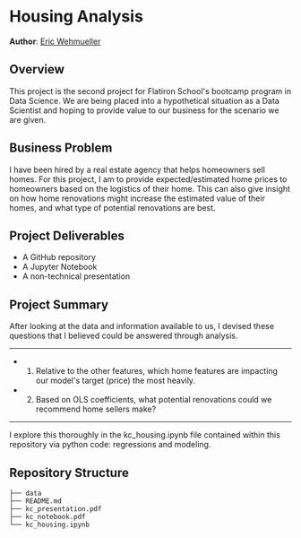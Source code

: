 # Housing Analysis

**Author**: [Eric Wehmueller](mailto:ericwehmueller@gmail.com)

## Overview

This project is the second project for Flatiron School's bootcamp program in Data Science.  We are being placed into a hypothetical situation as a Data Scientist and hoping to provide value to our business for the scenario we are given.


## Business Problem

I have been hired by a real estate agency that helps homeowners sell homes.  For this project, I am to provide expected/estimated home prices to homeowners based on the logistics of their home.  This can also give insight on how home renovations might increase the estimated value of their homes, and what type of potential renovations are best.

## Project Deliverables

* A GitHub repository
* A Jupyter Notebook
* A non-technical presentation


## Project Summary

After looking at the data and information available to us, I devised these questions that I believed could be answered through analysis.
***
* 1. Relative to the other features, which home features are impacting our model's target (price) the most heavily.
* 2. Based on OLS coefficients, what potential renovations could we recommend home sellers make?
***

I explore this thoroughly in the kc_housing.ipynb file contained within this repository via python code: regressions and modeling.

## Repository Structure

```
├── data
├── README.md
├── kc_presentation.pdf
├── kc_notebook.pdf
└── kc_housing.ipynb
```